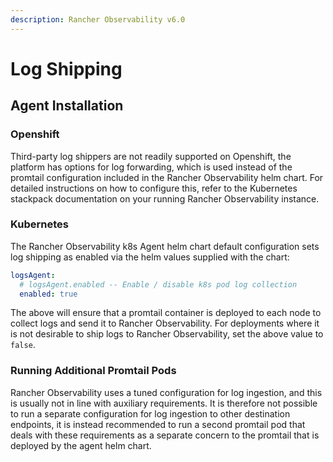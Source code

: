 ```yaml
---
description: Rancher Observability v6.0
---
```


# Log Shipping

## Agent Installation

### Openshift

Third-party log shippers are not readily supported on Openshift, the platform has options for log forwarding, which is used instead of the promtail configuration included in the Rancher Observability helm chart.  For detailed instructions on how to configure this, refer to the Kubernetes stackpack documentation on your running Rancher Observability instance. 

### Kubernetes

The Rancher Observability k8s Agent helm chart default configuration sets log shipping as enabled via the helm values supplied with the chart:

```yaml
logsAgent:
  # logsAgent.enabled -- Enable / disable k8s pod log collection
  enabled: true
```

The above will ensure that a promtail container is deployed to each node to collect logs and send it to Rancher Observability.  For deployments where it is not desirable to ship logs to Rancher Observability, set the above value to `false`.

### Running Additional Promtail Pods

Rancher Observability uses a tuned configuration for log ingestion, and this is usually not in line with auxiliary requirements.  It is therefore not possible to run a separate configuration for log ingestion to other destination endpoints, it is instead recommended to run a second promtail pod that deals with these requirements as a separate concern to the promtail that is deployed by the agent helm chart.
